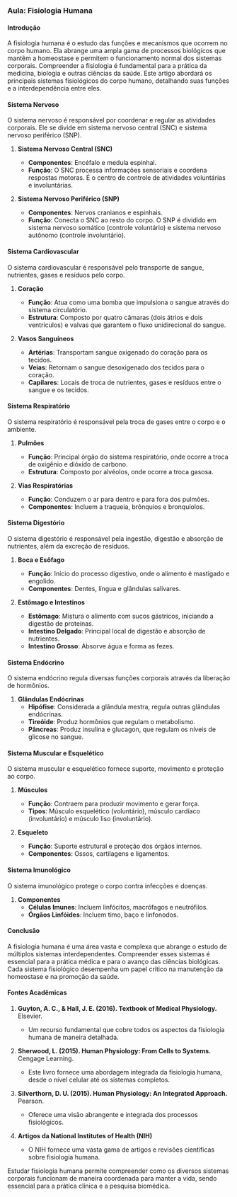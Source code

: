 ### Aula: Fisiologia Humana

#### Introdução

A fisiologia humana é o estudo das funções e mecanismos que ocorrem no corpo humano. Ela abrange uma ampla gama de processos biológicos que mantêm a homeostase e permitem o funcionamento normal dos sistemas corporais. Compreender a fisiologia é fundamental para a prática da medicina, biologia e outras ciências da saúde. Este artigo abordará os principais sistemas fisiológicos do corpo humano, detalhando suas funções e a interdependência entre eles.

#### Sistema Nervoso

O sistema nervoso é responsável por coordenar e regular as atividades corporais. Ele se divide em sistema nervoso central (SNC) e sistema nervoso periférico (SNP).

1. **Sistema Nervoso Central (SNC)**
   - **Componentes**: Encéfalo e medula espinhal.
   - **Função**: O SNC processa informações sensoriais e coordena respostas motoras. É o centro de controle de atividades voluntárias e involuntárias.

2. **Sistema Nervoso Periférico (SNP)**
   - **Componentes**: Nervos cranianos e espinhais.
   - **Função**: Conecta o SNC ao resto do corpo. O SNP é dividido em sistema nervoso somático (controle voluntário) e sistema nervoso autônomo (controle involuntário).

#### Sistema Cardiovascular

O sistema cardiovascular é responsável pelo transporte de sangue, nutrientes, gases e resíduos pelo corpo.

1. **Coração**
   - **Função**: Atua como uma bomba que impulsiona o sangue através do sistema circulatório.
   - **Estrutura**: Composto por quatro câmaras (dois átrios e dois ventrículos) e valvas que garantem o fluxo unidirecional do sangue.

2. **Vasos Sanguíneos**
   - **Artérias**: Transportam sangue oxigenado do coração para os tecidos.
   - **Veias**: Retornam o sangue desoxigenado dos tecidos para o coração.
   - **Capilares**: Locais de troca de nutrientes, gases e resíduos entre o sangue e os tecidos.

#### Sistema Respiratório

O sistema respiratório é responsável pela troca de gases entre o corpo e o ambiente.

1. **Pulmões**
   - **Função**: Principal órgão do sistema respiratório, onde ocorre a troca de oxigênio e dióxido de carbono.
   - **Estrutura**: Composto por alvéolos, onde ocorre a troca gasosa.

2. **Vias Respiratórias**
   - **Função**: Conduzem o ar para dentro e para fora dos pulmões.
   - **Componentes**: Incluem a traqueia, brônquios e bronquíolos.

#### Sistema Digestório

O sistema digestório é responsável pela ingestão, digestão e absorção de nutrientes, além da excreção de resíduos.

1. **Boca e Esôfago**
   - **Função**: Início do processo digestivo, onde o alimento é mastigado e engolido.
   - **Componentes**: Dentes, língua e glândulas salivares.

2. **Estômago e Intestinos**
   - **Estômago**: Mistura o alimento com sucos gástricos, iniciando a digestão de proteínas.
   - **Intestino Delgado**: Principal local de digestão e absorção de nutrientes.
   - **Intestino Grosso**: Absorve água e forma as fezes.

#### Sistema Endócrino

O sistema endócrino regula diversas funções corporais através da liberação de hormônios.

1. **Glândulas Endócrinas**
   - **Hipófise**: Considerada a glândula mestra, regula outras glândulas endócrinas.
   - **Tireóide**: Produz hormônios que regulam o metabolismo.
   - **Pâncreas**: Produz insulina e glucagon, que regulam os níveis de glicose no sangue.

#### Sistema Muscular e Esquelético

O sistema muscular e esquelético fornece suporte, movimento e proteção ao corpo.

1. **Músculos**
   - **Função**: Contraem para produzir movimento e gerar força.
   - **Tipos**: Músculo esquelético (voluntário), músculo cardíaco (involuntário) e músculo liso (involuntário).

2. **Esqueleto**
   - **Função**: Suporte estrutural e proteção dos órgãos internos.
   - **Componentes**: Ossos, cartilagens e ligamentos.

#### Sistema Imunológico

O sistema imunológico protege o corpo contra infecções e doenças.

1. **Componentes**
   - **Células Imunes**: Incluem linfócitos, macrófagos e neutrófilos.
   - **Órgãos Linfóides**: Incluem timo, baço e linfonodos.

#### Conclusão

A fisiologia humana é uma área vasta e complexa que abrange o estudo de múltiplos sistemas interdependentes. Compreender esses sistemas é essencial para a prática médica e para o avanço das ciências biológicas. Cada sistema fisiológico desempenha um papel crítico na manutenção da homeostase e na promoção da saúde.

#### Fontes Acadêmicas

1. **Guyton, A. C., & Hall, J. E. (2016). Textbook of Medical Physiology.** Elsevier.
   - Um recurso fundamental que cobre todos os aspectos da fisiologia humana de maneira detalhada.

2. **Sherwood, L. (2015). Human Physiology: From Cells to Systems.** Cengage Learning.
   - Este livro fornece uma abordagem integrada da fisiologia humana, desde o nível celular até os sistemas completos.

3. **Silverthorn, D. U. (2015). Human Physiology: An Integrated Approach.** Pearson.
   - Oferece uma visão abrangente e integrada dos processos fisiológicos.

4. **Artigos da National Institutes of Health (NIH)**
   - O NIH fornece uma vasta gama de artigos e revisões científicas sobre fisiologia humana.

Estudar fisiologia humana permite compreender como os diversos sistemas corporais funcionam de maneira coordenada para manter a vida, sendo essencial para a prática clínica e a pesquisa biomédica.